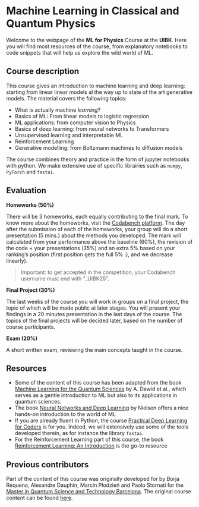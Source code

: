 Machine Learning in Classical and Quantum Physics
================

<!-- WARNING: THIS FILE WAS AUTOGENERATED! DO NOT EDIT! -->

Welcome to the webpage of the **ML for Physics** Course at the **UIBK**.
Here you will find most resources of the course, from explanatory
notebooks to code snippets that will help us explore the wild world of
ML.

## Course description

This course gives an introduction to machine learning and deep learning:
starting from linear linear models al the way up to state of the art
generative models. The material covers the following topics:

- What is actually machine *learning*?
- Basics of ML: From linear models to logistic regression
- ML applications: from computer vision to Physics
- Basics of deep learning: from neural networks to Transformers
- Unsupervised learning and interpretable ML
- Reinforcement Learning
- Generative modelling: from Boltzmann machines to diffusion models

The course combines theory and practice in the form of jupyter notebooks
with python. We make extensive use of specific librairies such as
`numpy`, `PyTorch` and `fastai`.

## Evaluation

**Homeworks (50%)**

There will be 3 homeworks, each equally contributing to the final mark.
To know more about the homeworks, visit the [Codabench
platform](https://www.codabench.org/competitions/10839). The day after
the submission of each of the homeworks, your group will do a short
presentation (5 mins.) about the methods you developed. The mark will
calculated from your performance above the baseline (60%), the revision
of the code + your presentations (35%) and an extra 5% based on your
ranking’s position (first position gets the full 5% :), and we decrease
linearly).

> Important: to get accepted in the competition, your Codabench username
> must end with “\_UIBK25”.

**Final Project (30%)**

The last weeks of the course you will work in groups on a final project,
the topic of which will be made public at later stages. You will present
your findings in a 20 minutes presentation in the last days of the
course. The topics of the final projects will be decided later, based on
the number of course participants.

**Exam (20%)**

A short written exam, reviewing the main concepts taught in the course.

## Resources

- Some of the content of this course has been adapted from the book
  [Machine Learning for the Quantum
  Sciences](https://arxiv.org/abs/2204.04198) by A. Dawid et al., which
  serves as a gentle introduction to ML but also to its applications in
  quantum sciences.
- The book [Neural Networks and Deep
  Learning](https://neuralnetworksanddeeplearning.com/index.html) by
  Nielsen offers a nice hands-on introduction to the world of ML
- If you are already fluent in Python, the course [Practical Deep
  Learning for Coders](https://course.fast.ai/) is for you. Indeed, we
  will extensively use some of the tools developed therein, as for
  instance the library `fastai`.
- For the Reinforcement Learning part of this course, the book
  [Reinforcement Learning: An
  Introduction](http://incompleteideas.net/book/the-book-2nd.html) is
  the go-to resource

## Previous contributors

Part of the content of this course was originally developed for by Borja
Requena, Alexandre Dauphin, Marcin Płodzień and Paolo Stornati for the
[Master in Quantum Science and Technology
Barcelona](https://quantummasterbarcelona.eu). The original course
content can be found
[here](https://borjarequena.github.io/Machine-Learning-Course/).
